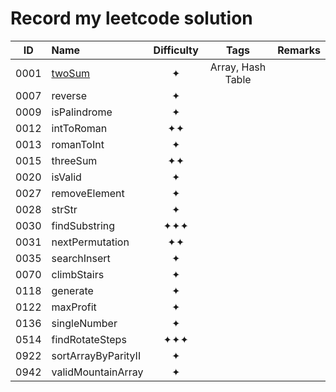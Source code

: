# Record my leetcode solution

| ID | Name | Difficulty | Tags | Remarks |
| :---: | :--- | :---: | :---: | :--- |
| 0001 | [twoSum](./0001_twoSum.js) | ✦ | Array, Hash Table |
| 0007 | reverse | ✦ |  |  |
| 0009 | isPalindrome | ✦ |  |  |
| 0012 | intToRoman | ✦✦ |  |  |
| 0013 | romanToInt | ✦ |  |  |
| 0015 | threeSum | ✦✦ |  |  |
| 0020 | isValid | ✦ |  |  |
| 0027 | removeElement | ✦ |  |  |
| 0028 | strStr | ✦ |  |  |
| 0030 | findSubstring | ✦✦✦ |  |  |
| 0031 | nextPermutation | ✦✦ |  |  |
| 0035 | searchInsert | ✦ |  |  |
| 0070 | climbStairs | ✦ |  |  |
| 0118 | generate | ✦ |  |  |
| 0122 | maxProfit | ✦ |  |  |
| 0136 | singleNumber | ✦ |  |  |
| 0514 | findRotateSteps | ✦✦✦ |  |  |
| 0922 | sortArrayByParityII | ✦ |  |  |
| 0942 | validMountainArray | ✦ |  |  |